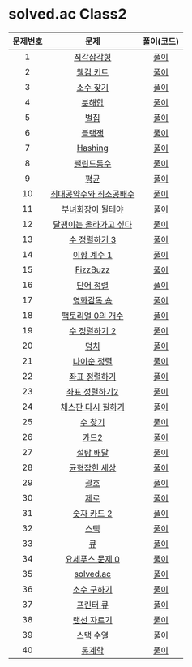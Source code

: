 # solved.ac Class2

| 문제번호 |  문제  | 풀이(코드) |    
|  :---:  | :---: |   :---:  |    
| 1  | [직각삼각형](https://www.acmicpc.net/problem/4153) | [풀이](./4153.py) |    
| 2  | [웰컴 키트](https://www.acmicpc.net/problem/30802) | [풀이](./30802.py) |    
| 3  | [소수 찾기](https://www.acmicpc.net/problem/1978) | [풀이](./1978.py) |    
| 4  | [분해합](https://www.acmicpc.net/problem/2231) | [풀이](./2231.py) |    
| 5  | [벌집](https://www.acmicpc.net/problem/2292) | [풀이](./2292.py) |    
| 6  | [블랙잭](https://www.acmicpc.net/problem/2798) | [풀이]() |    
| 7  | [Hashing](https://www.acmicpc.net/problem/15829) | [풀이]() |    
| 8  | [팰린드롬수](https://www.acmicpc.net/problem/1259) | [풀이]() |    
| 9  | [평균](https://www.acmicpc.net/problem/1546) | [풀이]() |    
| 10  | [최대공약수와 최소공배수](https://www.acmicpc.net/problem/2609) | [풀이]() |    
| 11  | [부녀회장이 될테야](https://www.acmicpc.net/problem/2775) | [풀이]() |    
| 12  | [달팽이는 올라가고 싶다](https://www.acmicpc.net/problem/2869) | [풀이]() |    
| 13  | [수 정렬하기 3](https://www.acmicpc.net/problem/10989) | [풀이](./10989.py) |    
| 14  | [이항 계수 1](https://www.acmicpc.net/problem/11050) | [풀이](./11050.py) |    
| 15  | [FizzBuzz](https://www.acmicpc.net/problem/28702) | [풀이](./28702.py) |    
| 16  | [단어 정렬](https://www.acmicpc.net/problem/1181) | [풀이](./1181.py) |    
| 17  | [영화감독 숌](https://www.acmicpc.net/problem/1436) | [풀이]() |    
| 18  | [팩토리얼 0의 개수](https://www.acmicpc.net/problem/1676) | [풀이]() |    
| 19  | [수 정렬하기 2](https://www.acmicpc.net/problem/2751) | [풀이]() |    
| 20  | [덩치](https://www.acmicpc.net/problem/7568) | [풀이]() |    
| 21  | [나이순 정렬](https://www.acmicpc.net/problem/10814) | [풀이]() |    
| 22  | [좌표 정렬하기](https://www.acmicpc.net/problem/11650) | [풀이]() |    
| 23  | [좌표 정렬하기2](https://www.acmicpc.net/problem/11651) | [풀이]() |    
| 24  | [체스판 다시 칠하기](https://www.acmicpc.net/problem/1018) | [풀이]() |    
| 25  | [수 찾기](https://www.acmicpc.net/problem/1920) | [풀이]() |    
| 26  | [카드2](https://www.acmicpc.net/problem/2164) | [풀이]() |    
| 27  | [설탕 배달](https://www.acmicpc.net/problem/2839) | [풀이]() |    
| 28  | [균형잡힌 세상](https://www.acmicpc.net/problem/4949) | [풀이]() |    
| 29  | [괄호](https://www.acmicpc.net/problem/9012) | [풀이]() |    
| 30  | [제로](https://www.acmicpc.net/problem/10773) | [풀이]() |    
| 31  | [숫자 카드 2](https://www.acmicpc.net/problem/10816) | [풀이]() |    
| 32  | [스택](https://www.acmicpc.net/problem/10828) | [풀이]() |    
| 33  | [큐](https://www.acmicpc.net/problem/10845) | [풀이]() |    
| 34  | [요세푸스 문제 0](https://www.acmicpc.net/problem/11866) | [풀이]() |    
| 35  | [solved.ac](https://www.acmicpc.net/problem/18110) | [풀이]() |    
| 36  | [소수 구하기](https://www.acmicpc.net/problem/1929) | [풀이]() |    
| 37  | [프린터 큐](https://www.acmicpc.net/problem/1966) | [풀이]() |    
| 38  | [랜선 자르기](https://www.acmicpc.net/problem/1654) | [풀이]() |    
| 39  | [스택 수열](https://www.acmicpc.net/problem/1874) | [풀이]() |    
| 40  | [통계학](https://www.acmicpc.net/problem/2108) | [풀이]() |    